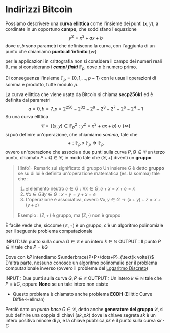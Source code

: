 # Indirizzi Bitcoin

Possiamo descrivere una **curva ellittica** come l'insieme dei punti $(x,y)$, a cordinate in un opportuno **campo**, che soddisfano l'equazione $$y^2=x^3+ax+b$$
dove $a,b$ sono parametri che definiscono la curva, con l'aggiunta di un punto che chiamiamo **punto all'infinito** $\{\infty\}$

per le applicazioni in crittografia non si considera il campo dei numeri reali $\mathbb R$, ma si considerano i ***campi finiti*** $\mathbb F_p$, dove $p$ è numero primo.

Di conseguenza l'insieme $\mathbb F_p=\{0,1,\dots,p-1\}$ con le usuali operazioni di somma e prodotto, tutte modulo $p$.

La curva ellittica che viene usata da Bitcoin si chiama **secp256k1** ed è definita dai parametri $$a=0,b=7,p=2^{256}-2^{32}-2^{9}-2^{8}-2^{7}-2^{6}-2^{4}-1$$
Su una curva ellttica $$\mathcal C=\{(x,y)\in\mathbb F_p^2:y^2=x^3+ax+b\}\cup\{\infty\}$$
si può definire un'operazione, che chiamiamo *somma*, tale che $$+:\mathbb F_p\times\mathbb F_p\to\mathbb F_p$$ovvero un'operazione che associa a due punti sulla curva $P,Q\in\mathcal C$ un terzo punto, chiamato $P+Q\in\mathcal C$, in modo tale che $(\mathcal C,+)$ diventi un **gruppo**

>[!info]- Remark sul significato di gruppo
>Un insieme $G$ è detto **gruppo** se su di lui è definita un'operazione matematica (es. la somma) tale che : 
>1. $\exists$ elemento neutro $e\in G:\forall x\in G,e+x=x+e=x$
>2. $\forall x\in G\exists y\in G:x+y=y+x=e$
>3. L'operazione è associativa, ovvero $\forall x,y\in G\to(x+y)+z=x+(y+z)$
>
>Esempio : $(\mathbb Z,+)$ è gruppo, ma $(\mathbb Z,\cdot)$ non è gruppo

È facile vede che, siccome $(\mathcal C,+)$ è un gruppo, c'è un algoritmo polinomiale per il seguente problema computazionale

INPUT: Un punto sulla curva $G\in\mathcal C$ e un intero $k\in\mathbb N$
OUTPUT : Il punto $P\in\mathcal C$ tale che $P=kG$

Dove con $kP$ intendiamo $\underbrace{P+P+\dots+P}_{\text{k volte}}$
D'altra parte, nessuno conosce un algoritmo polinomalie per il problema computazionale inverso (ovvero il problema del [Logaritmo Discreto](https://en.wikipedia.org/wiki/Discrete_logarithm))

INPUT : Due punti sulla curva $G,P\in\mathcal C$
OUTPUT : Un intero $k\in\mathbb N$ tale che $P=kG$, oppure **None** se un tale intero non esiste
- Questo problema è chiamato anche problema **ECDH** (Ellittic Curve Diffie-Hellman)

Perciò dato un *punto base* $G\in\mathcal C$, detto anche **generatore del gruppo** $\mathcal C$, si può definire una coppia di chiavi $(sk,pk)$ dove la chiave segreta $sk$ è un intero positivo minore di $p$, e la chiave pubblica $pk$ è il punto sulla curva $sk\cdot G$

